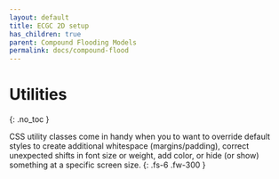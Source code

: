 ```yaml
---
layout: default
title: ECGC 2D setup
has_children: true
parent: Compound Flooding Models
permalink: docs/compound-flood
---
```


# Utilities
{: .no_toc }

CSS utility classes come in handy when you to want to override default styles to create additional whitespace (margins/padding), correct unexpected shifts in font size or weight, add color, or hide (or show) something at a specific screen size.
{: .fs-6 .fw-300 }
